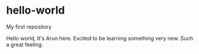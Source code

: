 # hello-world
My first repository

Hello world, It's Arun here. Excited to be learning something very new. Such a great feeling. 
